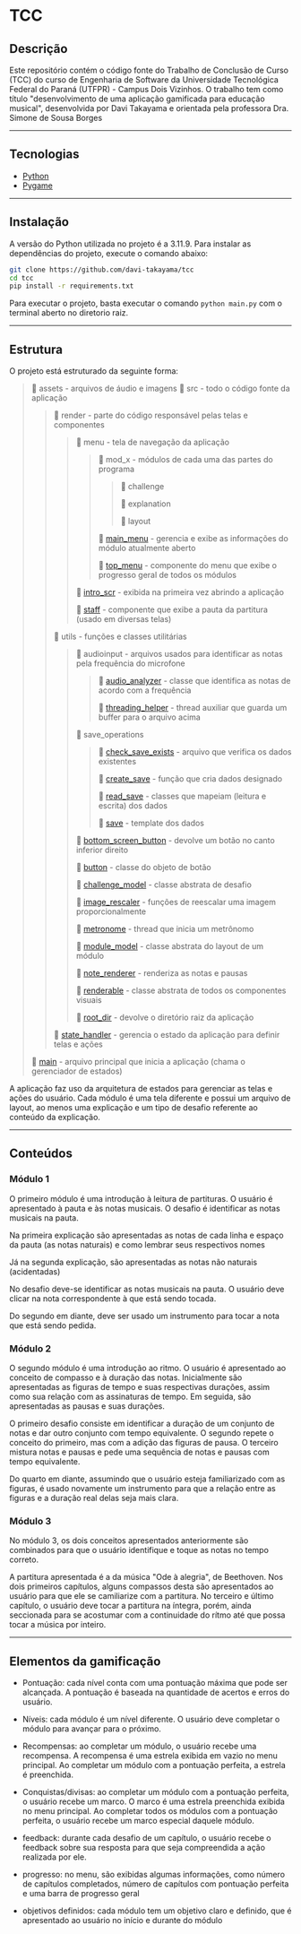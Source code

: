 # TCC

## Descrição

Este repositório contém o código fonte do Trabalho de Conclusão de Curso (TCC) do curso de Engenharia de Software da Universidade Tecnológica Federal do Paraná (UTFPR) - Campus Dois Vizinhos. O trabalho tem como título "desenvolvimento de uma aplicação gamificada para educação musical", desenvolvida por Davi Takayama e orientada pela professora Dra. Simone de Sousa Borges

---

## Tecnologias

- [Python](https://www.python.org/)
- [Pygame](https://www.pygame.org/)

---

## Instalação

A versão do Python utilizada no projeto é a 3.11.9. Para instalar as dependências do projeto, execute o comando abaixo:

```bash
git clone https://github.com/davi-takayama/tcc
cd tcc
pip install -r requirements.txt
```

Para executar o projeto, basta executar o comando `python main.py` com o terminal aberto no diretorio raiz.

---

## Estrutura

O projeto está estruturado da seguinte forma:

> 📁 assets - arquivos de áudio e imagens
> 📂 src - todo o código fonte da aplicação
>> 📂 render - parte do código responsável pelas telas e componentes
>>> 📂 menu - tela de navegação da aplicação
>>>> 📂 mod_x - módulos de cada uma das partes do programa
>>>>> 📄 challenge
>>>>>
>>>>> 📄 explanation
>>>>>
>>>>> 📄 layout
>>>>
>>>> 📄 [main_menu](src/render/menu/main_menu.py) - gerencia e exibe as informações do módulo atualmente aberto
>>>>
>>>> 📄 [top_menu](src/render/menu/top_menu.py) - componente do menu que exibe o progresso geral de todos os módulos
>>>
>>> 📄 [intro_scr](src//render/intro_scr.py) - exibida na primeira vez abrindo a aplicação
>>>
>>> 📄 [staff](src/render/staff.py) - componente que exibe a pauta da partitura (usado em diversas telas)
>>
>> 📂 utils - funções e classes utilitárias
>>> 📂 audioinput - arquivos usados para identificar as notas pela frequência do microfone
>>>> 📄 [audio_analyzer](src/utils/audioinput/audio_analyzer.py) - classe que identifica as notas de acordo com a frequência
>>>>
>>>> 📄 [threading_helper](src/utils/audioinput/threading_helper.py) - thread auxiliar que guarda um buffer para o arquivo acima
>>>
>>> 📂 save_operations
>>>> 📄 [check_save_exists](src/utils/save_operations/check_save_exists.py) - arquivo que verifica os dados existentes
>>>>
>>>> 📄 [create_save](src/utils/save_operations/create_save.py) - função que cria dados designado
>>>>
>>>> 📄 [read_save](src/utils/save_operations/read_save.py) - classes que mapeiam (leitura e escrita) dos dados
>>>>
>>>> 📄 [save](src/utils/save_operations/save.json) - template dos dados
>>>
>>> 📄 [bottom_screen_button](src/utils/bottom_screen_button.py) - devolve um botão no canto inferior direito
>>>
>>> 📄 [button](src/utils/button.py) - classe do objeto de botão
>>>
>>> 📄 [challenge_model](src/utils/challenge_model.py) - classe abstrata de desafio
>>>
>>> 📄 [image_rescaler](src/utils/image_rescaler.py) - funções de reescalar uma imagem proporcionalmente
>>>
>>> 📄 [metronome](src/utils/metronome.py) - thread que inicia um metrônomo
>>>
>>> 📄 [module_model](src/utils/module_model.py) - classe abstrata do layout de um módulo
>>>
>>> 📄 [note_renderer](src/utils/note_renderer.py) - renderiza as notas e pausas
>>>
>>> 📄 [renderable](src/utils/renderable.py) - classe abstrata de todos os componentes visuais
>>>
>>> 📄 [root_dir](src/utils/root_dir.py) - devolve o diretório raiz da aplicação
>>
>> 📄 [state_handler](src/state_handler.py) - gerencia o estado da aplicação para definir telas e ações
>
> 📄 [main](main.py) - arquivo principal que inicia a aplicação (chama o gerenciador de estados)

A aplicação faz uso da arquitetura de estados para gerenciar as telas e ações do usuário. Cada módulo é uma tela diferente e possui um arquivo de layout, ao menos uma explicação e um tipo de desafio referente ao conteúdo da explicação.

---

## Conteúdos

### Módulo 1

O primeiro módulo é uma introdução à leitura de partituras. O usuário é apresentado à pauta e às notas musicais. O desafio é identificar as notas musicais na pauta.

Na primeira explicação são apresentadas as notas de cada linha e espaço da pauta (as notas naturais) e como lembrar seus respectivos nomes

Já na segunda explicação, são apresentadas as notas não naturais (acidentadas)

No desafio deve-se identificar as notas musicais na pauta. O usuário deve clicar na nota correspondente à que está sendo tocada.

Do segundo em diante, deve ser usado um instrumento para tocar a nota que está sendo pedida.

### Módulo 2

O segundo módulo é uma introdução ao ritmo. O usuário é apresentado ao conceito de compasso e à duração das notas. Inicialmente são apresentadas as figuras de tempo e suas respectivas durações, assim como sua relação com as assinaturas de tempo. Em seguida, são apresentadas as pausas e suas durações.

O primeiro desafio consiste em identificar a duração de um conjunto de notas e dar outro conjunto com tempo equivalente. O segundo repete o conceito do primeiro, mas com a adição das figuras de pausa. O terceiro mistura notas e pausas e pede uma sequência de notas e pausas com tempo equivalente.

Do quarto em diante, assumindo que o usuário esteja familiarizado com as figuras, é usado novamente um instrumento para que a relação entre as figuras e a duração real delas seja mais clara.

### Módulo 3

No módulo 3, os dois conceitos apresentados anteriormente são combinados para que o usuário identifique e toque as notas no tempo correto.

A partitura apresentada é a da música "Ode à alegria", de Beethoven. Nos dois primeiros capítulos, alguns compassos desta são apresentados ao usuário para que ele se camiliarize com a partitura. No terceiro e último capítulo, o usuário deve tocar a partitura na íntegra, porém, ainda seccionada para se acostumar com a continuidade do rítmo até que possa tocar a música por inteiro.

---

## Elementos da gamificação

- Pontuação: cada nível conta com uma pontuação máxima que pode ser alcançada. A pontuação é baseada na quantidade de acertos e erros do usuário.

- Níveis: cada módulo é um nível diferente. O usuário deve completar o módulo para avançar para o próximo.

- Recompensas: ao completar um módulo, o usuário recebe uma recompensa. A recompensa é uma estrela exibida em vazio no menu principal. Ao completar um módulo com a pontuação perfeita, a estrela é preenchida.

- Conquistas/divisas: ao completar um módulo com a pontuação perfeita, o usuário recebe um marco. O marco é uma estrela preenchida exibida no menu principal. Ao completar todos os módulos com a pontuação perfeita, o usuário recebe um marco especial daquele módulo.

- feedback: durante cada desafio de um capítulo, o usuário recebe o feedback sobre sua resposta para que seja compreendida a ação realizada por ele.

- progresso: no menu, são exibidas algumas informações, como número de capítulos completados, número de capítulos com pontuação perfeita e uma barra de progresso geral

- objetivos definidos: cada módulo tem um objetivo claro e definido, que é apresentado ao usuário no início e durante do módulo
